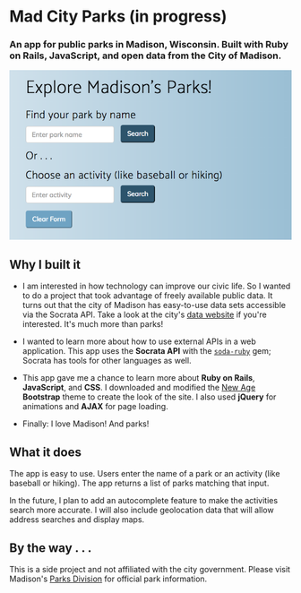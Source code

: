 # Mad City Parks (in progress)

### An app for public parks in Madison, Wisconsin. Built with Ruby on Rails, JavaScript, and open data from the City of Madison.

![Screenshot_Search_Page](app/assets/images/Madison_Parks_Bootstrap_1.png)

## Why I built it
* I am interested in how technology can improve our civic life. So I wanted to do a project that took advantage of freely available public data. It turns out that the city of Madison has easy-to-use data sets accessible via the Socrata API. Take a look at the city's [data website](https://data.cityofmadison.com/) if you're interested. It's much more than parks!

* I wanted to learn more about how to use external APIs in a web application. This app uses the **Socrata API** with the [`soda-ruby`](https://github.com/socrata/soda-ruby) gem; Socrata has tools for other languages as well.

* This app gave me a chance to learn more about **Ruby on Rails**, **JavaScript**, and **CSS**. I downloaded and modified the [New Age](https://startbootstrap.com/template-overviews/new-age/) **Bootstrap** theme to create the look of the site. I also used **jQuery** for animations and **AJAX** for page loading.

* Finally: I love Madison! And parks!

## What it does
The app is easy to use. Users enter the name of a park or an activity (like baseball or hiking). The app returns a list of parks matching that input.

In the future, I plan to add an autocomplete feature to make the activities search more accurate. I will also include geolocation data that will allow address searches and display maps.

## By the way . . .
This is a side project and not affiliated with the city government. Please visit Madison's [Parks Division](http://www.cityofmadison.com/parks/) for official park information.
